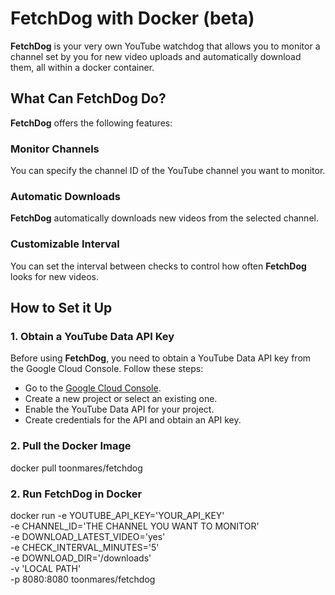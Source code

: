 # FetchDog with Docker (beta)

**FetchDog** is your very own YouTube watchdog that allows you to monitor a channel set by you for new video uploads and automatically download them, all within a docker container.

## What Can FetchDog Do?

**FetchDog** offers the following features:

### Monitor Channels

You can specify the channel ID of the YouTube channel you want to monitor.

### Automatic Downloads

**FetchDog** automatically downloads new videos from the selected channel.

### Customizable Interval

You can set the interval between checks to control how often **FetchDog** looks for new videos.

## How to Set it Up

### 1. Obtain a YouTube Data API Key

Before using **FetchDog**, you need to obtain a YouTube Data API key from the Google Cloud Console. Follow these steps:

- Go to the [Google Cloud Console](https://console.cloud.google.com/).
- Create a new project or select an existing one.
- Enable the YouTube Data API for your project.
- Create credentials for the API and obtain an API key.

### 2. Pull the Docker Image

docker pull toonmares/fetchdog

### 2. Run FetchDog in Docker

docker run -e YOUTUBE_API_KEY='YOUR_API_KEY' \
           -e CHANNEL_ID='THE CHANNEL YOU WANT TO MONITOR' \
           -e DOWNLOAD_LATEST_VIDEO='yes' \
           -e CHECK_INTERVAL_MINUTES='5' \
           -e DOWNLOAD_DIR='/downloads' \
           -v 'LOCAL PATH' \
           -p 8080:8080 toonmares/fetchdog
